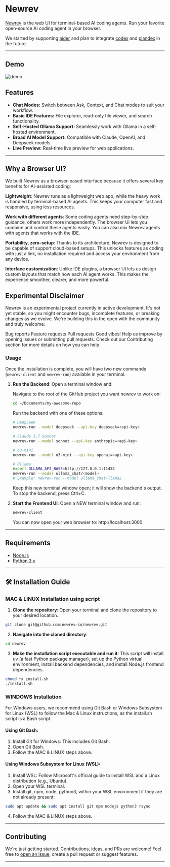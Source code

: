 # Newrev

[Newrev](https://newrev.io) is the web UI for terminal-based AI coding agents. Run your favorite open-source AI coding agent in your browser.

We started by supporting [aider](https://github.com/paul-gauthier/aider) and plan to integrate [codex](https://github.com/openai/codex) and [plandex](https://github.com/plandex-ai/plandex) in the future.

---

## Demo

![demo](https://github.com/user-attachments/assets/3e59b6b0-f0d5-4e9c-8f3d-1aeea47076d9)

## Features

* **Chat Modes:** Switch between Ask, Context, and Chat modes to suit your workflow.
* **Basic IDE Features:** File explorer, read-only file viewer, and search functionality.
* **Self-Hosted Ollama Support:** Seamlessly work with Ollama in a self-hosted environment.
* **Broad AI Model Support:** Compatible with Claude, OpenAI, and Deepseek models.
* **Live Preview:** Real-time live preview for web applications.

---

## Why a Browser UI?

We built Newrev as a browser-based interface because it offers several key benefits for AI-assisted coding:

**Lightweight**:
Newrev runs as a lightweight web app, while the heavy work is handled by terminal-based AI agents. This keeps your computer fast and responsive, using less resources.

**Work with different agents**:
Some coding agents need step-by-step guidance, others work more independently. The browser UI lets you combine and control these agents easily. You can also mix Newrev agents with agents that works with the IDE. 

**Portability, zero-setup**:
Thanks to its architecture, Newrev is designed to be capable of support cloud-based setups. This unlocks features as coding with just a link, no installation required and access your environment from any device.

**Interface customization**:
Unlike IDE plugins, a browser UI lets us design custom layouts that match how each AI agent works. This makes the experience smoother, clearer, and more powerful.

## Experimental Disclaimer

Newrev is an experimental project currently in active development. It's not yet stable, so you might encounter bugs, incomplete features, or breaking changes as we evolve. We're building this in the open with the community and truly welcome:

Bug reports
Feature requests
Pull requests
Good vibes!
Help us improve by opening issues or submitting pull requests. Check out our Contributing section for more details on how you can help.

### Usage

Once the installation is complete, you will have two new commands (`newrev-client` and `newrev-run`) available in your terminal.

1. **Run the Backend**:
   Open a terminal window and:

   Navigate to the root of the GitHub project you want newrev to work on:
   ```bash
   cd ~/Documents/my-awesome-repo
   ```

   Run the backend with one of these options:
   ```bash
   # DeepSeek
   newrev-run --model deepseek --api-key deepseek=<api-key>

   # Claude 3.7 Sonnet
   newrev-run --model sonnet --api-key anthropic=<api-key>

   # o3-mini
   newrev-run --model o3-mini --api-key openai=<api-key>

   # Ollama
   export OLLAMA_API_BASE=http://127.0.0.1:11434
   newrev-run --model ollama_chat/<model>
   # Example: newrev-run --model ollama_chat/llama2
   ```

   Keep this new terminal window open; it will show the backend's output. To stop the backend, press Ctrl+C.

2. **Start the Frontend UI**:
   Open a NEW terminal window and run:
   ```bash
   newrev-client
   ```
   
   You can now open your web browser to: http://localhost:3000

---

## Requirements

* [Node.js](https://nodejs.org/)
* [Python 3.x](https://www.python.org/)

---

## 🛠️ Installation Guide

### MAC & LINUX Installation using script

1. **Clone the repository**: Open your terminal and clone the repository to your desired location. 

```bash
git clone git@github.com:newrev-io/newrev.git
```

2. **Navigate into the cloned directory**:

```bash
cd newrev
```

3. **Make the installation script executable and run it**:
This script will install uv (a fast Python package manager), set up the Python virtual environment, install backend dependencies, and install Node.js frontend dependencies.

```bash
chmod +x install.sh
./install.sh
```

### WINDOWS Installation

For Windows users, we recommend using Git Bash or Windows Subsystem for Linux (WSL) to follow the Mac & Linux instructions, as the install.sh script is a Bash script.

#### Using Git Bash:
1. Install Git for Windows: This includes Git Bash.
2. Open Git Bash.
3. Follow the MAC & LINUX steps above.

#### Using Windows Subsystem for Linux (WSL):
1. Install WSL: Follow Microsoft's official guide to install WSL and a Linux distribution (e.g., Ubuntu).
2. Open your WSL terminal.
3. Install git, npm, node, python3, within your WSL environment if they are not already present:
```bash
sudo apt update && sudo apt install git npm nodejs python3 rsync
```
4. Follow the MAC & LINUX steps above.

---

## Contributing

We're just getting started. Contributions, ideas, and PRs are welcome! Feel free to [open an issue](https://github.com/newrev-io/newrev/issues), create a pull request or suggest features.

---